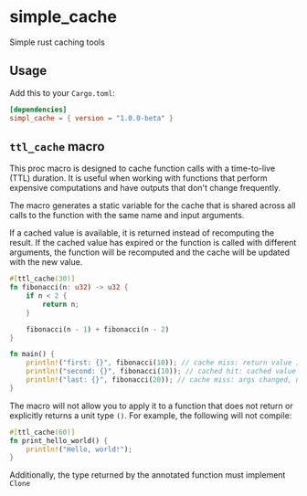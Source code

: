 # simple_cache
Simple rust caching tools

## Usage
Add this to your `Cargo.toml`:

```toml
[dependencies]
simpl_cache = { version = "1.0.0-beta" }
```

## `ttl_cache` macro

This proc macro is designed to cache function calls with a time-to-live (TTL) duration. 
It is useful when working with functions that perform expensive computations and have
outputs that don't change frequently.

The macro generates a static variable for the cache that is shared across all calls to 
the function with the same name and input arguments. 

If a cached value is available, it is returned instead of recomputing the result. 
If the cached value has expired or the function is called with different arguments,
the function will be recomputed and the cache will be updated with the new value.


```rs
#[ttl_cache(30)]
fn fibonacci(n: u32) -> u32 {
    if n < 2 {
        return n;
    }

    fibonacci(n - 1) + fibonacci(n - 2)
}

fn main() {
    println!("first: {}", fibonacci(10)); // cache miss: return value is cached
    println!("second: {}", fibonacci(10)); // cached hit: cached value is returned
    println!("last: {}", fibonacci(20)); // cache miss: args changed, new result is cached
}
```

The macro will not allow you to apply it to a function that does not return or explicitly 
returns a unit type `()`. For example, the following will not compile:

```rs
#[ttl_cache(60)]
fn print_hello_world() {
    println!("Hello, world!");
}
```

Additionally, the type returned by the annotated function must implement `Clone`